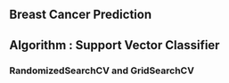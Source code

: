 ## Breast Cancer Prediction
## Algorithm : Support Vector Classifier
### RandomizedSearchCV and GridSearchCV
